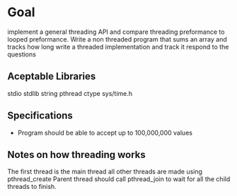 # Goal
implement a general threading API and compare threading preformance to looped preformance.
Write a non threaded program that sums an array and tracks how long
write a threaded implementation and track it
respond to the questions


## Aceptable Libraries
stdio
stdlib
string
pthread
ctype
sys/time.h

## Specifications
* Program should be able to accept up to 100,000,000 values


## Notes on how threading works
The first thread is the main thread
all other threads are made using pthread_create
Parent thread should call pthread_join to wait for all the child threads to finish.

